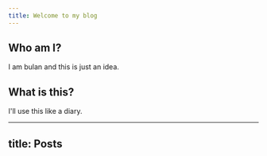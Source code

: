 ```yaml
---
title: Welcome to my blog
---
```

## Who am I?
I am bulan and this is just an idea.
## What is this?
I'll use this like a diary.

---
title: Posts
---